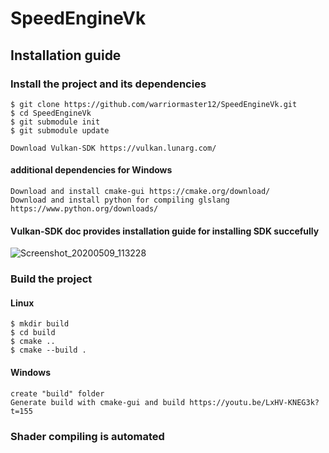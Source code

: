 # SpeedEngineVk

## Installation guide 

### Install the project and its dependencies
```
$ git clone https://github.com/warriormaster12/SpeedEngineVk.git
$ cd SpeedEngineVk
$ git submodule init
$ git submodule update
```
```
Download Vulkan-SDK https://vulkan.lunarg.com/
```


#### additional dependencies for Windows
```
Download and install cmake-gui https://cmake.org/download/
Download and install python for compiling glslang https://www.python.org/downloads/
```

####  Vulkan-SDK doc provides installation guide for installing SDK succefully
![Screenshot_20200509_113228](https://user-images.githubusercontent.com/33091666/81468532-cd3d2c80-91e8-11ea-94d6-cf9ce4713e68.png)
### Build the project
#### Linux
```
$ mkdir build
$ cd build
$ cmake ..
$ cmake --build .
```
#### Windows 
```
create "build" folder
Generate build with cmake-gui and build https://youtu.be/LxHV-KNEG3k?t=155
```
### Shader compiling is automated 
